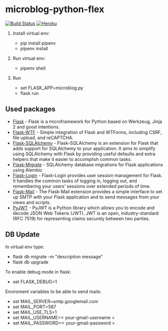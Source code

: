 microblog-python-flex
=====================

[![Build Status](https://travis-ci.org/pandreyn/microblog-python-flex.svg?branch=master)](https://travis-ci.org/pandreyn/microblog-python-flex) [![Heroku](https://heroku-badge.herokuapp.com/?app=peaceful-woodland-31936&style=flat)](https://peaceful-woodland-31936.herokuapp.com/)



1. Install virtual env:
    * pip install pipenv
    * pipenv install

2. Run virtual env:
    * pipenv shell

3. Run
    * set FLASK_APP=microblog.py
    * flask run

Used packages
-------------

* [Flask](http://flask.pocoo.org/) - Flask is a microframework for Python based on Werkzeug, Jinja 2 and good intentions.
* [Flask-WTF](https://flask-wtf.readthedocs.io/en/stable/) - Simple integration of Flask and WTForms, including CSRF, file upload, and reCAPTCHA.
* [Flask-SQLAlchemy](http://flask-sqlalchemy.pocoo.org) - Flask-SQLAlchemy is an extension for Flask that adds support for SQLAlchemy to your application. It aims to simplify using SQLAlchemy with Flask by providing useful defaults and extra helpers that make it easier to accomplish common tasks.
* [Flask-Migrate](https://github.com/miguelgrinberg/flask-migrate) - SQLAlchemy database migrations for Flask applications using Alembic
* [Flask-Login](https://flask-login.readthedocs.io/en/latest/) - Flask-Login provides user session management for Flask. It handles the common tasks of logging in, logging out, and remembering your users’ sessions over extended periods of time.
* [Flask-Mail](https://pythonhosted.org/Flask-Mail/) - The Flask-Mail extension provides a simple interface to set up SMTP with your Flask application and to send messages from your views and scripts.
* [PyJWT](https://pyjwt.readthedocs.io/en/latest/) - PyJWT is a Python library which allows you to encode and decode JSON Web Tokens (JWT). JWT is an open, industry-standard (RFC 7519) for representing claims securely between two parties.

DB Update
---------

In virtual env type:

* flask db migrate -m "description message"
* flask db upgrade

To enable debug mode in flask:

* set FLASK_DEBUG=1

Enviroment variables to be able to send mails:

* set MAIL_SERVER=smtp.googlemail.com
* set MAIL_PORT=587
* set MAIL_USE_TLS=1
* set MAIL_USERNAME=< your-gmail-username >
* set MAIL_PASSWORD=< your-gmail-password >